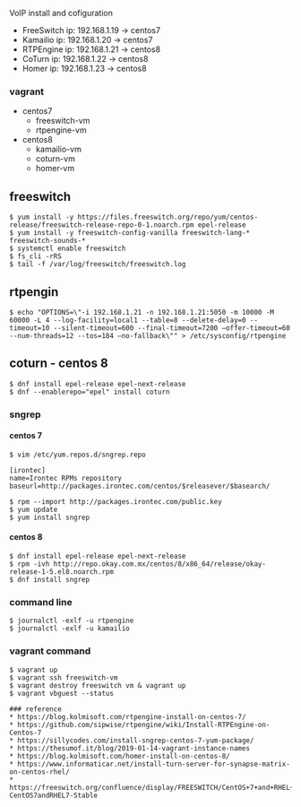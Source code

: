 VoIP install and cofiguration
* FreeSwitch ip: 192.168.1.19 -> centos7
* Kamailio ip: 192.168.1.20 -> centos7
* RTPEngine ip: 192.168.1.21 -> centos8
* CoTurn ip: 192.168.1.22 -> centos8
* Homer ip: 192.168.1.23 -> centos8

### vagrant
- centos7
  - freeswitch-vm
  - rtpengine-vm
- centos8
  - kamailio-vm
  - coturn-vm
  - homer-vm

## freeswitch

```
$ yum install -y https://files.freeswitch.org/repo/yum/centos-release/freeswitch-release-repo-0-1.noarch.rpm epel-release
$ yum install -y freeswitch-config-vanilla freeswitch-lang-* freeswitch-sounds-*
$ systemctl enable freeswitch
$ fs_cli -rRS
$ tail -f /var/log/freeswitch/freeswitch.log
```


## rtpengin
```
$ echo "OPTIONS=\"-i 192.168.1.21 -n 192.168.1.21:5050 -m 10000 -M 60000 -L 4 --log-facility=local1 --table=8 --delete-delay=0 --timeout=10 --silent-timeout=600 --final-timeout=7200 –offer-timeout=60 --num-threads=12 --tos=184 –no-fallback\"" > /etc/sysconfig/rtpengine
```

## coturn - centos 8
```
$ dnf install epel-release epel-next-release
$ dnf --enablerepo="epel" install coturn
```
### sngrep

#### centos 7
```
$ vim /etc/yum.repos.d/sngrep.repo

[irontec]
name=Irontec RPMs repository
baseurl=http://packages.irontec.com/centos/$releasever/$basearch/

$ rpm --import http://packages.irontec.com/public.key
$ yum update
$ yum install sngrep
```

#### centos 8
```
$ dnf install epel-release epel-next-release
$ rpm -ivh http://repo.okay.com.mx/centos/8/x86_64/release/okay-release-1-5.el8.noarch.rpm
$ dnf install sngrep
```


### command line
```
$ journalctl -exlf -u rtpengine
$ journalctl -exlf -u kamailio

```

### vagrant command
```
$ vagrant up
$ vagrant ssh freeswitch-vm
$ vagrant destroy freeswitch vm & vagrant up
$ vagrant vbguest --status

### reference
* https://blog.kolmisoft.com/rtpengine-install-on-centos-7/
* https://github.com/sipwise/rtpengine/wiki/Install-RTPEngine-on-Centos-7 
* https://sillycodes.com/install-sngrep-centos-7-yum-package/
* https://thesumof.it/blog/2019-01-14-vagrant-instance-names 
* https://blog.kolmisoft.com/homer-install-on-centos-8/
* https://www.informaticar.net/install-turn-server-for-synapse-matrix-on-centos-rhel/
* https://freeswitch.org/confluence/display/FREESWITCH/CentOS+7+and+RHEL+7#CentOS7andRHEL7-CentOS7andRHEL7-Stable